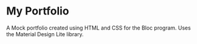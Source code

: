 # My Portfolio

A Mock portfolio created using HTML and CSS for the Bloc program. Uses the Material Design Lite library.

